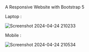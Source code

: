 A Responsive Website with Bootstrap 5

Laptop :

![Screenshot 2024-04-24 210233](https://github.com/amalks777/Portfolio-Website/assets/161109852/01cc3957-2de6-448c-9552-78cf0aa943d3)

Mobile : 

![Screenshot 2024-04-24 210534](https://github.com/amalks777/Portfolio-Website/assets/161109852/8338cae6-a8ff-47d7-bdbf-945df6b56019)

